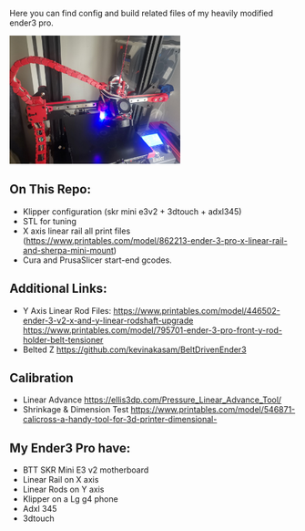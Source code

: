 Here you can find config and build related files of my heavily modified ender3 pro.

<img width="300px" src="./x%20axis%20linear%20rail/main.jpg" alt="image_name png" />

## On This Repo:
* Klipper configuration (skr mini e3v2 + 3dtouch + adxl345)
* STL for tuning
* X axis linear rail all print files (https://www.printables.com/model/862213-ender-3-pro-x-linear-rail-and-sherpa-mini-mount)
* Cura and PrusaSlicer start-end gcodes. 

## Additional Links: 
* Y Axis Linear Rod Files:
https://www.printables.com/model/446502-ender-3-v2-x-and-y-linear-rodshaft-upgrade 
https://www.printables.com/model/795701-ender-3-pro-front-y-rod-holder-belt-tensioner
* Belted Z
https://github.com/kevinakasam/BeltDrivenEnder3

## Calibration 
* Linear Advance
  https://ellis3dp.com/Pressure_Linear_Advance_Tool/
* Shrinkage & Dimension Test
  https://www.printables.com/model/546871-calicross-a-handy-tool-for-3d-printer-dimensional- 

## My Ender3 Pro have: 
* BTT SKR Mini E3 v2 motherboard
* Linear Rail on X axis
* Linear Rods on Y axis 
* Klipper on a Lg g4 phone
* Adxl 345
* 3dtouch 
